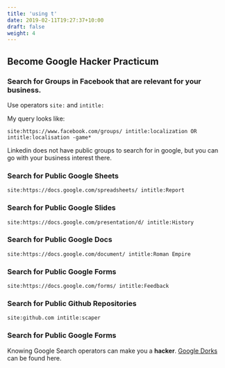 ```yaml
---
title: 'using t'
date: 2019-02-11T19:27:37+10:00
draft: false
weight: 4
---
```


## Become Google Hacker Practicum

### Search for Groups in Facebook that are relevant for your business.

Use operators `site:` and `intitle:`

My query looks like:

`site:https://www.facebook.com/groups/ intitle:localization OR intitle:localisation -game*`

Linkedin does not have public groups to search for in google, but you can go with your business interest there.

### Search for Public Google Sheets

`site:https://docs.google.com/spreadsheets/ intitle:Report`

### Search for Public Google Slides

`site:https://docs.google.com/presentation/d/ intitle:History`

### Search for Public Google Docs

`site:https://docs.google.com/document/ intitle:Roman Empire`

### Search for Public Google Forms

`site:https://docs.google.com/forms/ intitle:Feedback`

### Search for Public Github Repositories

`site:github.com intitle:scaper`

### Search for Public Google Forms

Knowing Google Search operators can make you a **hacker**. [Google Dorks](https://www.exploit-db.com/google-hacking-database "Google Dorks") can be found here.